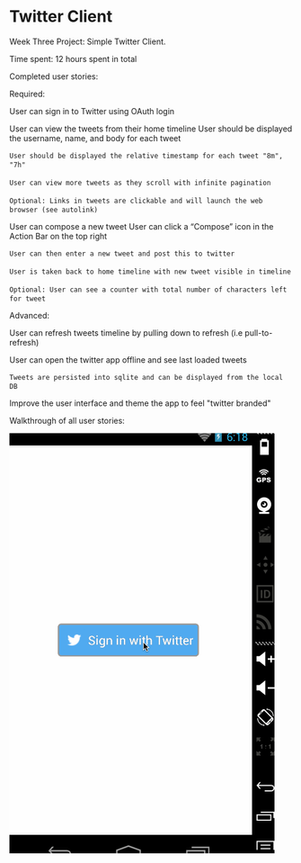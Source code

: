# Twitter Client
Week Three Project: Simple Twitter Client.

Time spent: 12 hours spent in total

Completed user stories:

Required:

User can sign in to Twitter using OAuth login

User can view the tweets from their home timeline
    User should be displayed the username, name, and body for each tweet
    
    User should be displayed the relative timestamp for each tweet "8m", "7h"
    
    User can view more tweets as they scroll with infinite pagination
    
    Optional: Links in tweets are clickable and will launch the web browser (see autolink)
    
User can compose a new tweet
    User can click a “Compose” icon in the Action Bar on the top right
    
    User can then enter a new tweet and post this to twitter
    
    User is taken back to home timeline with new tweet visible in timeline
    
    Optional: User can see a counter with total number of characters left for tweet
    
Advanced:

User can refresh tweets timeline by pulling down to refresh (i.e pull-to-refresh)

User can open the twitter app offline and see last loaded tweets

    Tweets are persisted into sqlite and can be displayed from the local DB
    
Improve the user interface and theme the app to feel "twitter branded"

Walkthrough of all user stories:


![alt tag](https://github.com/XiangliDai/android_bootcamp_twitter_client/blob/master/app/src/main/week-3.gif)
